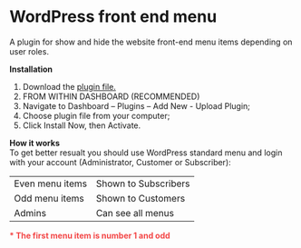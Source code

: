 # WordPress front end menu
A plugin for show and hide the website front-end menu items depending on user roles.

<strong>Installation</strong><br/>
1. Download the <a href="https://drive.google.com/file/d/1oWr3B2odeBXS0ACyhiJoe2ioPRVigvdu/view?usp=sharing" target="_blank"> plugin file.</a><br/>
2. FROM WITHIN DASHBOARD (RECOMMENDED)<br/>
3. Navigate to Dashboard – Plugins – Add New - Upload Plugin;<br/>
4. Choose plugin file from your computer;<br/>
5. Click Install Now, then Activate.<br/>


<strong>How it works</strong><br/>
To get better resualt you should use WordPress standard menu and login with your account (Administrator, Customer or Subscriber):
<table class="table">
  <tbody>
    <tr>
      <td>Even menu items</td>
      <td>Shown to Subscribers</td>
    </tr>
    <tr>
      <td>Odd menu items</td>
      <td>Shown to Customers</td>
    </tr>
    <tr>
      <td>Admins </td>
      <td>Can see all menus</td>
    </tr>
  </tbody>
</table>

<b style="color: #f34646;">* The first menu item is number 1 and odd</b>



